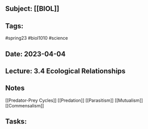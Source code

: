 ## Subject: [[BIOL]]
## Tags:
#spring23 #biol1010 #science 
## Date: 2023-04-04
## Lecture: 3.4 Ecological Relationships

## Notes
[[Predator-Prey Cycles]]
[[Predation]]
[[Parasitism]]
[[Mutualism]]
[[Commensalism]]

## Tasks: